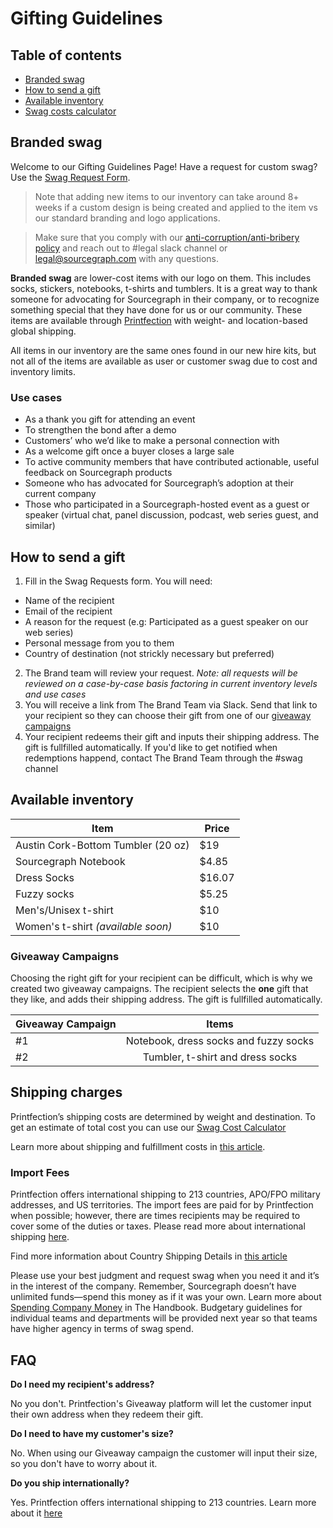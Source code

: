 # Gifting Guidelines

## Table of contents
- [Branded swag](#branded-swag)
- [How to send a gift](#how-to-send-a-gift)
- [Available inventory](#available-inventory)
- [Swag costs calculator](https://docs.google.com/spreadsheets/d/12qS2knJ75V5EXcm2Pjk9NKo7naJgMM9M_MOxAvyW-Oc/edit#gid=0)


## Branded swag

Welcome to our Gifting Guidelines Page! Have a request for custom swag? Use the [Swag Request Form](https://app.asana.com/0/1200419124213353/list).

>Note that adding new items to our inventory can take around 8+ weeks if a custom design is being created and applied to the item vs our standard branding and logo applications.

>Make sure that you comply with our [anti-corruption/anti-bribery policy](https://about.sourcegraph.com/handbook/people-ops/anti-corruption) and reach out to #legal slack channel or legal@sourcegraph.com with any questions. 

**Branded swag** are lower-cost items with our logo on them. This includes socks, stickers, notebooks, t-shirts and tumblers. It is a great way to thank someone for advocating for Sourcegraph in their company, or to recognize something special that they have done for us or our community. These items are available through [Printfection](https://www.printfection.com/swag/) with weight- and location-based global shipping.

All items in our inventory are the same ones found in our new hire kits, but not all of the items are available as user or customer swag due to cost and inventory limits.



### Use cases

- As a thank you gift for attending an event
- To strengthen the bond after a demo
- Customers’ who we’d like to make a personal connection with
- As a welcome gift once a buyer closes a large sale
- To active community members that have contributed actionable, useful feedback on Sourcegraph products
- Someone who has advocated for Sourcegraph’s adoption at their current company
- Those who participated in a Sourcegraph-hosted event as a guest or speaker (virtual chat, panel discussion, podcast, web series guest, and similar)


## How to send a gift 

1. Fill in the Swag Requests form. You will need:  
  - Name of the recipient
  - Email of the recipient
  - A reason for the request (e.g: Participated as a guest speaker on our web series)
  - Personal message from you to them
  - Country of destination (not strickly necessary but preferred) 
2. The Brand team will review  your request. *Note: all requests will be reviewed on a case-by-case basis factoring in current inventory levels and use cases*
3. You will receive a link from The Brand Team via Slack. Send that link to your recipient so they can choose their gift from one of our [giveaway campaigns](#giveaway_campaigns)
4. Your recipient redeems their gift and inputs their shipping address. The gift is fullfilled automatically. If you'd like to get notified when redemptions happend, contact The Brand Team through the #swag channel


## Available inventory

|**Item**                                |**Price** |
|----------------------------------------|----------|
|Austin Cork-Bottom Tumbler (20 oz)      |$19       |
|Sourcegraph Notebook                    |$4.85     |
|Dress Socks                             |$16.07    |
|Fuzzy socks                             |$5.25     |
|Men's/Unisex t-shirt                    |$10       |
|Women's t-shirt *(available soon)*      |$10       |

### Giveaway Campaigns

Choosing the right gift for your recipient can be difficult, which is why we created two giveaway campaigns. The recipient selects the **one** gift that they like, and adds their shipping address. The gift is fullfilled automatically. 

| Giveaway Campaign |                 Items                 |
|-------------------|:-------------------------------------:|
|         #1        | Notebook, dress socks and fuzzy socks |
|         #2        | Tumbler, t-shirt and dress socks      |


## Shipping charges

Printfection’s shipping costs are determined by weight and destination. To get an estimate of total cost you can use our [Swag Cost Calculator](https://docs.google.com/spreadsheets/d/12qS2knJ75V5EXcm2Pjk9NKo7naJgMM9M_MOxAvyW-Oc/edit#gid=0)

Learn more about shipping and fulfillment costs in [this article](https://help.printfection.com/hc/en-us/articles/204467034-Example-shipping-fulfillment-costs).

### Import Fees 

Printfection offers international shipping to 213 countries, APO/FPO military addresses, and US territories. The import fees are paid for by Printfection when possible; however, there are times recipients may be required to cover some of the duties or taxes. Please read more about international shipping [here](https://help.printfection.com/hc/en-us/articles/201462224-International-shipping#:~:text=Printfection%20offers%20international%20shipping%20to,military%20addresses%2C%20and%20US%20territories).

Find more information about Country Shipping Details in [this article](https://help.printfection.com/hc/en-us/articles/114094181154-Country-shipping-details)

Please use your best judgment and request swag when you need it and it’s in the interest of the company. Remember, Sourcegraph doesn’t have unlimited funds—spend this money as if it was your own. Learn more about [Spending Company Money](https://about-docsite.sourcegraph.com/handbook/people-ops/spending-company-money#spending-company-money) in The Handbook. Budgetary guidelines for individual teams and departments will be provided next year so that teams have higher agency in terms of swag spend.

## FAQ

**Do I need my recipient's address?**

No you don't. Printfection's Giveaway platform will let the customer input their own address when they redeem their gift.

**Do I need to have my customer's size?**

No. When using our Giveaway campaign the customer will input their size, so you don't have to worry about it.

**Do you ship internationally?**

Yes. Printfection offers international shipping to 213 countries. Learn more about it [here](https://help.printfection.com/hc/en-us/articles/201462224-International-shipping?mobile_site=true)


